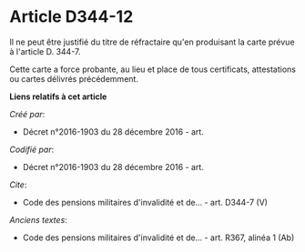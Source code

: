 # Article D344-12

Il ne peut être justifié du titre de réfractaire qu'en produisant la carte prévue à l'article D. 344-7.

Cette carte a force probante, au lieu et place de tous certificats, attestations ou cartes délivrés précédemment.

**Liens relatifs à cet article**

_Créé par_:

  - Décret n°2016-1903 du 28 décembre 2016 - art.

_Codifié par_:

  - Décret n°2016-1903 du 28 décembre 2016 - art.

_Cite_:

  - Code des pensions militaires d'invalidité et de... - art. D344-7 (V)

_Anciens textes_:

  - Code des pensions militaires d'invalidité et de... - art. R367, alinéa 1 (Ab)
